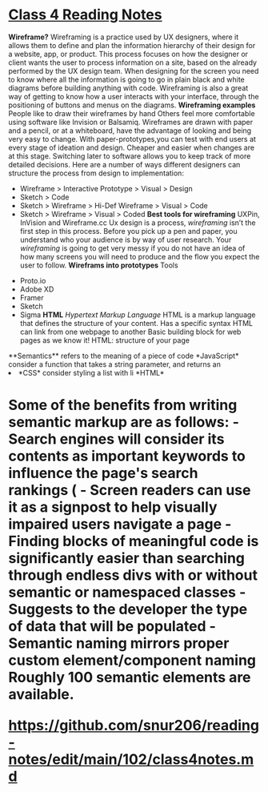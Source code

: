 # [Class 4 Reading Notes](https://github.com/snur206/reading-notes/edit/main/102/class4notes.md)

**Wireframe?**
Wireframing is a practice used by UX designers, where it allows them to define and plan the information hierarchy of their design for a website, app, or product.
This process focuses on how the designer or client wants the user to process information on a site, based on the already performed by the UX design team. When designing for the screen you need to know where all the information is going to go in plain black and white diagrams before building anything with code.
Wireframing is also a great way of getting to know how a user interacts with your interface, through the positioning of buttons and menus on the diagrams.
**Wireframing examples**
People like to draw their wireframes by hand
Others feel more comfortable using software like Invision or Balsamiq.
Wireframes are drawn with paper and a pencil, or at a whiteboard, have the advantage of looking and being very easy to change.
With paper-prototypes,you can test with end users at every stage of ideation and design. Cheaper and easier when changes are at this stage.
Switching later to software allows you to keep track of more detailed decisions.
Here are a number of ways different designers can structure the process from design to implementation:
* Wireframe > Interactive Prototype > Visual > Design
* Sketch > Code
* Sketch > Wireframe > Hi-Def Wireframe > Visual > Code
* Sketch > Wireframe > Visual > Coded
**Best tools for wireframing**
UXPin, InVision and Wireframe.cc
Ux design is a process, *wireframing* isn’t the first step in this process.
Before you pick up a pen and paper, you understand who your audience is by way of user research. 
Your *wireframing* is going to get very messy if you do not have an idea of how many screens you will need to produce and the flow you expect the user to follow.
**Wireframs into prototypes**
Tools
- Proto.io
- Adobe XD
- Framer
- Sketch
- Sigma
**HTML**
*Hypertext Markup Language*
HTML is a markup language that defines the structure of your content.
Has a specific syntax
HTML can link from one webpage to another
Basic building block for web pages as we know it!
HTML: structure of your page
<html></html>
**Semantics**
refers to the meaning of a piece of code
*JavaScript*
consider a function that takes a string parameter, and returns an <li>
*CSS*
consider styling a list with li
*HTML*
<h1>
Some of the benefits from writing semantic markup are as follows:
- Search engines will consider its contents as important keywords to influence the page's search rankings (
- Screen readers can use it as a signpost to help visually impaired users navigate a page
- Finding blocks of meaningful code is significantly easier than searching through endless divs with or without semantic or namespaced classes
- Suggests to the developer the type of data that will be populated
- Semantic naming mirrors proper custom element/component naming
Roughly 100 semantic elements are available.

https://github.com/snur206/reading-notes/edit/main/102/class4notes.md
